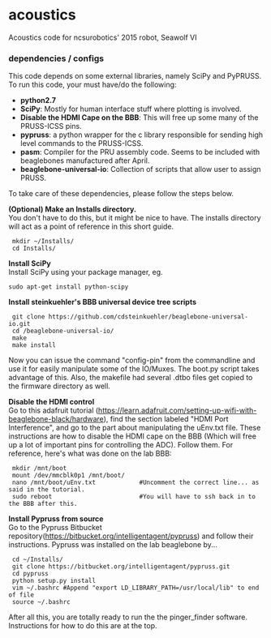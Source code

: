 # acoustics
Acoustics code for ncsurobotics' 2015 robot, Seawolf VI

### dependencies / configs
This code depends on some external libraries, namely SciPy and PyPRUSS. To run this code, your must have/do the following:

  * **python2.7**
  * **SciPy**: Mostly for human interface stuff where plotting is involved.
  * **Disable the HDMI Cape on the BBB**: This will free up some many of the PRUSS-ICSS pins.
  * **pypruss**: a python wrapper for the c library responsible for sending high level commands to the PRUSS-ICSS.
  * **pasm**: Compiler for the PRU assembly code. Seems to be included with beaglebones manufactured after April.
  * **beaglebone-universal-io**: Collection of scripts that allow user to assign PRUSS.

To take care of these dependencies, please follow the steps below.

**(Optional) Make an Installs directory.**  
You don't have to do this, but it might be nice to have. The installs directory will act as a point of reference in this short guide.

     mkdir ~/Installs/
     cd Installs/
     
**Install SciPy**  
Install SciPy using your package manager, eg.

    sudo apt-get install python-scipy
     
**Install steinkuehler's BBB universal device tree scripts**  

     git clone https://github.com/cdsteinkuehler/beaglebone-universal-io.git
     cd /beaglebone-universal-io/
     make 
     make install
 
Now you can issue the command "config-pin" from the commandline and use it for easily manipulate some of the IO/Muxes. The boot.py script takes advantage of this. Also, the makefile had several .dtbo files get copied to the firmware directory as well.
 
**Disable the HDMI control**  
Go to this adafruit tutorial (https://learn.adafruit.com/setting-up-wifi-with-beaglebone-black/hardware), find the section labeled "HDMI Port Interference", and go to the part about manipulating the uEnv.txt file. These instructions are how to disable the HDMI cape on the BBB (Which will free up a lot of important pins for controlling the ADC). Follow them. For reference, here's what was done on the lab BBB:

     mkdir /mnt/boot
     mount /dev/mmcblk0p1 /mnt/boot/
     nano /mnt/boot/uEnv.txt            #Uncomment the correct line... as said in the tutorial.
     sudo reboot                        #You will have to ssh back in to the BBB after this.
 
**Install Pypruss from source**  
Go to the Pypruss Bitbucket repository(https://bitbucket.org/intelligentagent/pypruss) and follow their instructions. Pypruss was installed on the lab beaglebone by...

     cd ~/Installs/
     git clone https://bitbucket.org/intelligentagent/pypruss.git  
     cd pypruss
     python setup.py install
     vim ~/.bashrc #Append "export LD_LIBRARY_PATH=/usr/local/lib" to end of file
     source ~/.bashrc

After all this, you are totally ready to run the the pinger_finder software. Instructions for how to do this are at the top.


